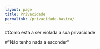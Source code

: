 ```yaml
---
layout: page
title: Privacidade
permalink: /privacidade-basica/
---
```


#Como está a ser violada a sua privacidade

#"Não tenho nada a esconder"
